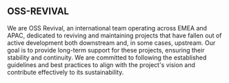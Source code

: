 ## OSS-REVIVAL
We are OSS Revival, an international team operating across EMEA and APAC, dedicated to reviving and maintaining projects that have fallen out of active development both downstream and, in some cases, upstream. Our goal is to provide long-term support for these projects, ensuring their stability and continuity. We are committed to following the established guidelines and best practices to align with the project's vision and contribute effectively to its sustainability.

<!--

**Here are some ideas to get you started:**

🙋‍♀️ A short introduction - what is your organization all about?
🌈 Contribution guidelines - how can the community get involved?
👩‍💻 Useful resources - where can the community find your docs? Is there anything else the community should know?
🍿 Fun facts - what does your team eat for breakfast?
🧙 Remember, you can do mighty things with the power of [Markdown](https://docs.github.com/github/writing-on-github/getting-started-with-writing-and-formatting-on-github/basic-writing-and-formatting-syntax)
-->
